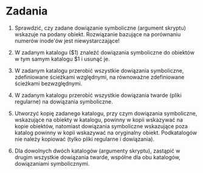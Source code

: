 # Zadania

1. Sprawdzić, czy zadane dowiązanie symboliczne (argument skryptu) wskazuje na podany obiekt. Rozwiązanie bazujące na porównaniu numerów inode'ów jest niewystarczające!

2. W zadanym katalogu ($1) znaleźć dowiązania symboliczne do obiektów w tym samym katalogu $1 i usunąć je.

3. W zadanym katalogu przerobić wszystkie dowiązania symboliczne, zdefiniowane ścieżkami względnymi, na równoważne zdefiniowane ścieżkami bezwzględnymi.

4. W zadanym katalogu przerobić wszystkie dowiązania twarde (pliki regularne) na dowiązania symboliczne.

5. Utworzyć kopię zadanego katalogu, przy czym dowiązania symboliczne, wskazujące na obiekty w katalogu, powinny w kopii wskazywać na kopie obiektów, natomiast dowiązania symboliczne wskazujące poza katalog powinny w kopii wskazywać na oryginalny obiekt. Podkatalogów nie należy kopiować (tylko pliki regularne i dowiązania).

6. Dla dowolnych dwóch katalogów (argumenty skryptu), zastąpić w drugim wszystkie dowiązania twarde, wspólne dla obu katalogów, dowiązaniami symbolicznymi.

